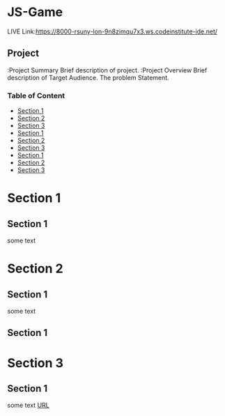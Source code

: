 # JS-Game


LIVE Link:https://8000-rsuny-lon-9n8zimqu7x3.ws.codeinstitute-ide.net/

## Project
:Project Summary
Brief description of project.
:Project Overview
Brief description of Target Audience. The problem Statement.
### Table of Content
* [Section 1](#section-1)
* [Section 2](#section-2)
* [Section 3](#section-3)
* [Section 1](#section-1)
* [Section 2](#section-2)
* [Section 3](#section-3)
* [Section 1](#section-1)
* [Section 2](#section-2)
* [Section 3](#section-3)

# Section 1
## <a name="section-1"></a> Section 1
some text

# Section 2
## <a name="section-1"></a> Section 1
some text

## <a name="section-1"></a> Section 1
# Section 3
## <a name="section-1"></a> Section 1
some text
[URL](https://github.com/RSUNY/ION)